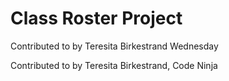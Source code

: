 # Class Roster Project
Contributed to by Teresita Birkestrand
Wednesday

Contributed to by Teresita Birkestrand, Code Ninja
